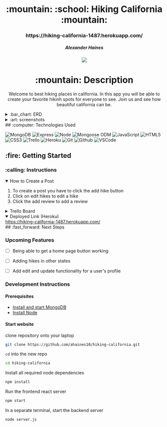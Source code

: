 <div align="center">
<h1>
:mountain: :school: Hiking California :mountain:
</h1>

<h3>https://hiking-california-1487.herokuapp.com/</h3>

<h5>Alexander Haines</h5>

<a href="https://www.linkedin.com/in/alexander-haines-9a9956238/" target="_blank">
<img
  src="https://img.shields.io/badge/-@username-blue?style=flat&logo=Linkedin&logoColor=white"
/>
</a>

<h1>:mountain: Description</h1>

<p>
Welcome to best hiking places in california. In this app you will be able to create your favorite hikinh spots for everyone to see. Join us and see how beautiful california can be.
</p>

</div>

<details>
  <summary>:bar_chart: ERD</summary>

| Description  | Screenshot |
| :----------: | ---------- |
| <h3>ERD</h3> | <img       |

    src="https://i.imgur.com/zIDW6zY.jpg"
    width="700"

/>

</details>

<details>
  <summary>:art: screenshots</summary>

   <h3 align="center">Home page</h3> | <img
    src="https://i.imgur.com/pSQxHyP.png"
    width="700"
  />

   <h3 align="center">All Hikes page</h3> | <img
    src="https://i.imgur.com/iIzY7yD.png"
    width="700"
  /> 
</details>
## :computer: Technologies Used

![MongoDB](https://img.shields.io/badge/-MongoDB-333?style=flat&logo=mongodb)
![Express](https://img.shields.io/badge/-Express-333?style=flat&logo=express)
![Node](https://img.shields.io/badge/-Node.js-333?style=flat&logo=node.js)
![Mongoose ODM](https://img.shields.io/badge/-Mongoose_ODM-333?style=flat&logo=mongodb)
![JavaScript](https://img.shields.io/badge/-JavaScript-333?style=flat&logo=javascript)
![HTML5](https://img.shields.io/badge/-HTML5-333?style=flat&logo=html5)
![CSS3](https://img.shields.io/badge/-CSS-333?style=flat&logo=css3)
![Trello](https://img.shields.io/badge/-Trello-333?style=flat&logo=trello)
![Heroku](https://img.shields.io/badge/-Heroku-333?style=flat&logo=heroku)
![Git](https://img.shields.io/badge/-Git-333?style=flat&logo=git)
![Github](https://img.shields.io/badge/-GitHub-333?style=flat&logo=github)
![VSCode](https://img.shields.io/badge/-VS_Code-333?style=flat&logo=visualstudio)

<h2>:fire: Getting Started</h2>

<h3>:calling: Instructions</h3>
<details open>
  <summary>How to Create a Post</summary>
  <ol>
    <li>
      To create a post you have to click the add hike button
    </li>
    <li>
     Click on edit hikes to edit a hike
    </li>
    <li>Click the add review to add a review</li>
  </ol>
  
</details>

<details>
  <h3>:link: Links</h3>
  <summary>Trello Board</summary>
  <a href="https://trello.com/b/2DZgcoYD/p2"
    >https://trello.com/b/2DZgcoYD/p2</a>
</details>

<details open>
  <summary>Deployed Link (Heroku)</summary>
  <a href="https://hiking-california-1487.herokuapp.com/"
    >https://hiking-california-1487.herokuapp.com/</a>
</details>
## :fast_forward: Next Steps

### Upcoming Features

- [ ] Being able to get a home page button working

- [ ] Adding hikes in other states

- [ ] Add edit and update functionality for a user's profile

### Development Instructions

#### Prerequisites

- [Install and start MongoDB](https://www.mongodb.com/docs/manual/installation/)
- [Install Node](https://nodejs.org/en/download)

#### Start website

clone repository onto your laptop

```bash
git clone https://github.com/ahaines10/hiking-california.git
```

`cd` into the new repo

```bash
cd hiking-california
```

Install all required node dependencies

```bash
npm install
```

Run the frontend react server

```bash
npm start
```

In a separate terminal, start the backend server

```bash
node server.js
```
